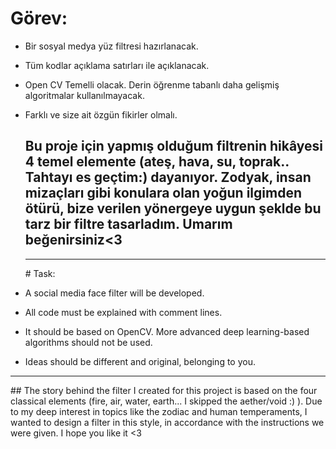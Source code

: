 # Görev:
- Bir sosyal medya yüz filtresi hazırlanacak.
- Tüm kodlar açıklama satırları ile açıklanacak.
- Open CV Temelli olacak. Derin öğrenme tabanlı daha gelişmiş algoritmalar kullanılmayacak.
- Farklı ve size ait özgün fikirler olmalı.

  ## Bu proje için yapmış olduğum filtrenin hikâyesi 4 temel elemente (ateş, hava, su, toprak.. Tahtayı es geçtim:) dayanıyor. Zodyak, insan mizaçları gibi konulara olan yoğun ilgimden ötürü, bize verilen yönergeye uygun şeklde bu tarz bir filtre tasarladım. Umarım beğenirsiniz<3
  <hr>
  # Task:  
- A social media face filter will be developed.  
- All code must be explained with comment lines.  
- It should be based on OpenCV. More advanced deep learning-based algorithms should not be used.  
- Ideas should be different and original, belonging to you.  
<hr>
## The story behind the filter I created for this project is based on the four classical elements (fire, air, water, earth... I skipped the aether/void :) ). Due to my deep interest in topics like the zodiac and human temperaments, I wanted to design a filter in this style, in accordance with the instructions we were given.  
I hope you like it <3
